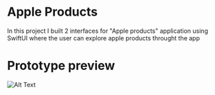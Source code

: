 # Apple Products
In this project I built 2 interfaces for "Apple products" application using SwiftUI where the user can explore apple products throught the app

# Prototype preview
![Alt Text](https://media.giphy.com/media/c5YS4WecQwB5ED1qR8/giphy.gif)
